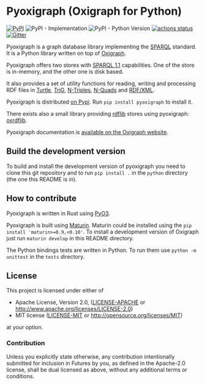 Pyoxigraph (Oxigraph for Python)
================================

[![PyPI](https://img.shields.io/pypi/v/pyoxigraph)](https://pypi.org/project/pyoxigraph/)
![PyPI - Implementation](https://img.shields.io/pypi/implementation/pyoxigraph)
![PyPI - Python Version](https://img.shields.io/pypi/pyversions/pyoxigraph)
[![actions status](https://github.com/oxigraph/oxigraph/workflows/build/badge.svg)](https://github.com/oxigraph/oxigraph/actions)
[![Gitter](https://badges.gitter.im/oxigraph/community.svg)](https://gitter.im/oxigraph/community?utm_source=badge&utm_medium=badge&utm_campaign=pr-badge)

Pyoxigraph is a graph database library implementing the [SPARQL](https://www.w3.org/TR/sparql11-overview/) standard.
It is a Python library written on top of [Oxigraph](https://crates.io/crates/oxigraph).
 
Pyoxigraph offers two stores with [SPARQL 1.1](https://www.w3.org/TR/sparql11-overview/) capabilities.
One of the store is in-memory, and the other one is disk based.

It also provides a set of utility functions for reading, writing and processing RDF files in
[Turtle](https://www.w3.org/TR/turtle/), 
[TriG](https://www.w3.org/TR/trig/), 
[N-Triples](https://www.w3.org/TR/n-triples/),
[N-Quads](https://www.w3.org/TR/n-quads/) and
[RDF/XML](https://www.w3.org/TR/rdf-syntax-grammar/).

Pyoxigraph is distributed [on Pypi](https://pypi.org/project/pyoxigraph/).
Run `pip install pyoxigraph` to install it.

There exists also a small library providing [rdflib](https://rdflib.readthedocs.io) stores using pyoxigraph: [oxrdflib](https://github.com/oxigraph/oxrdflib).

Pyoxigraph documentation is [available on the Oxigraph website](https://oxigraph.org/pyoxigraph/).

## Build the development version

To build and install the development version of pyoxigraph you need to clone this git repository
and to run `pip install .` in the `python` directory (the one this README is in).

## How to contribute

Pyoxigraph is written in Rust using [PyO3](https://github.com/PyO3/pyo3).

Pyoxigraph is built using [Maturin](https://github.com/PyO3/maturin).
Maturin could be installed using the `pip install 'maturin>=0.9,<0.10'`.
To install a development version of Oxigraph just run `maturin develop` in this README directory.

The Python bindings tests are written in Python.
To run them use `python -m unittest` in the `tests` directory.

## License

This project is licensed under either of

* Apache License, Version 2.0, ([LICENSE-APACHE](../LICENSE-APACHE) or
  http://www.apache.org/licenses/LICENSE-2.0)
* MIT license ([LICENSE-MIT](../LICENSE-MIT) or
  http://opensource.org/licenses/MIT)

at your option.


### Contribution

Unless you explicitly state otherwise, any contribution intentionally submitted for inclusion in Futures by you, as defined in the Apache-2.0 license, shall be dual licensed as above, without any additional terms or conditions.
